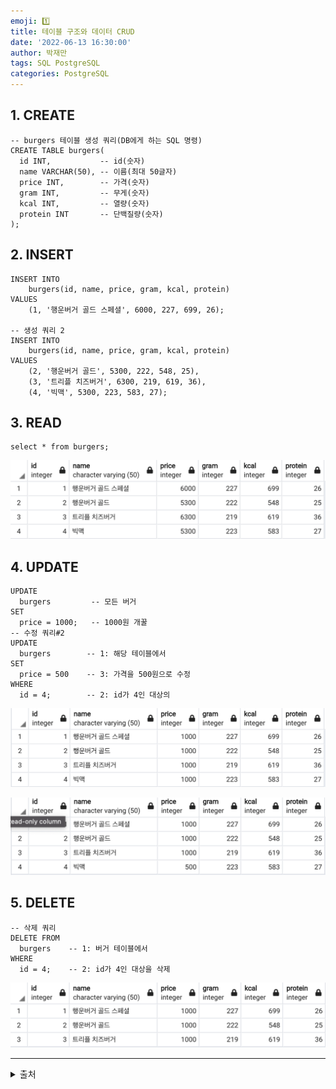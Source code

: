 ```yaml
---
emoji: 1️⃣
title: 테이블 구조와 데이터 CRUD
date: '2022-06-13 16:30:00'
author: 박재만
tags: SQL PostgreSQL
categories: PostgreSQL
---
```

## 1. CREATE
```
-- burgers 테이블 생성 쿼리(DB에게 하는 SQL 명령)
CREATE TABLE burgers(
  id INT,           -- id(숫자)
  name VARCHAR(50), -- 이름(최대 50글자)
  price INT,        -- 가격(숫자)
  gram INT,         -- 무게(숫자)
  kcal INT,         -- 열량(숫자)
  protein INT       -- 단백질량(숫자)
);
```

## 2. INSERT
```
INSERT INTO 
	burgers(id, name, price, gram, kcal, protein)
VALUES
	(1, '행운버거 골드 스페셜', 6000, 227, 699, 26);

-- 생성 쿼리 2
INSERT INTO 
	burgers(id, name, price, gram, kcal, protein)
VALUES
	(2, '행운버거 골드', 5300, 222, 548, 25),
	(3, '트리플 치즈버거', 6300, 219, 619, 36),
	(4, '빅맥', 5300, 223, 583, 27);
```

## 3. READ
```
select * from burgers;
```
![image01.png](image01.png)

## 4. UPDATE
```
UPDATE
  burgers         -- 모든 버거
SET
  price = 1000;   -- 1000원 개꿀
-- 수정 쿼리#2
UPDATE
  burgers        -- 1: 해당 테이블에서
SET
  price = 500    -- 3: 가격을 500원으로 수정
WHERE
  id = 4;        -- 2: id가 4인 대상의
```
![image02.png](image02.png)

![image03.png](image03.png)

## 5. DELETE
```
-- 삭제 쿼리
DELETE FROM
  burgers    -- 1: 버거 테이블에서
WHERE
  id = 4;    -- 2: id가 4인 대상을 삭제
```
![image04.png](image04.png)

***
<details>
<summary>출처</summary>
이 글은 유튜버 홍팍(https://www.youtube.com/c/%ED%99%8D%ED%8C%8D)님의
SQL 데이터 분석, 입문! 강의를 통해 배운 내용들을 작성하였습니다.
</details>
